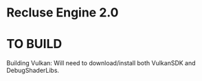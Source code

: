 # Recluse Engine 2.0

# TO BUILD
Building Vulkan: Will need to download/install both VulkanSDK and DebugShaderLibs.
